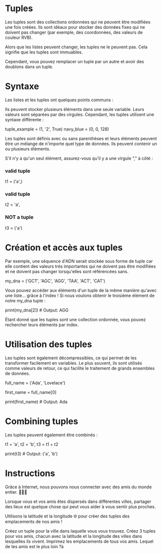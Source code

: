 # Tuples

Les tuples sont des collections ordonnées qui ne peuvent être modifiées une fois créées. Ils sont idéaux pour stocker des données fixes qui ne doivent pas changer (par exemple, des coordonnées, des valeurs de couleur RVB).

Alors que les listes peuvent changer, les tuples ne le peuvent pas. Cela signifie que les tuples sont immuables.

Cependant, vous pouvez remplacer un tuple par un autre et avoir des doublons dans un tuple.

# Syntaxe

Les listes et les tuples ont quelques points communs :

Ils peuvent stocker plusieurs éléments dans une seule variable.
Leurs valeurs sont séparées par des virgules.
Cependant, les tuples utilisent une syntaxe différente :

tuple_example = (1, '2', True)
navy_blue = (0, 0, 128)

Les tuples sont définis avec ou sans parenthèses et leurs éléments peuvent être un mélange de n'importe quel type de données. Ils peuvent contenir un ou plusieurs éléments.

S'il n'y a qu'un seul élément, assurez-vous qu'il y a une virgule "," à côté :

### valid tuple
t1 = ('a',)

### valid tuple
t2 = 'a',

### NOT a tuple
t3 = ('a')

# Création et accès aux tuples

Par exemple, une séquence d'ADN serait stockée sous forme de tuple car elle contient des valeurs très importantes qui ne doivent pas être modifiées et ne doivent pas changer lorsqu'elles sont référencées sans.

my_dna = ('GCT', 'AGC', 'AGG', 'TAA', 'ACT', 'CAT')

Vous pouvez accéder aux éléments d'un tuple de la même manière qu'avec une liste… grâce à l'index ! Si nous voulons obtenir le troisième élément de notre my_dna tuple :

print(my_dna[2]) # Output: AGG

Étant donné que les tuples sont une collection ordonnée, vous pouvez rechercher leurs éléments par index.

# Utilisation des tuples

Les tuples sont également décompressibles, ce qui permet de les transformer facilement en variables. Le plus souvent, ils sont utilisés comme valeurs de retour, ce qui facilite le traitement de grands ensembles de données.

full_name = ('Ada', 'Lovelace')

first_name = full_name[0]

print(first_name) # Output: Ada

# Combining tuples

Les tuples peuvent également être combinés :

t1 = 'a',
t2 = 'b',
t3 = t1 + t2

print(t3)  # Output: ('a', 'b')

# Instructions

Grâce à Internet, nous pouvons nous connecter avec des amis du monde entier. 🧑‍🤝‍🧑

Lorsque vous et vos amis êtes dispersés dans différentes villes, partager des lieux est quelque chose qui peut vous aider à vous sentir plus proches.

Utilisons la latitude et la longitude 🌐 pour créer des tuples des emplacements de nos amis !

Créez un tuple pour la ville dans laquelle vous vous trouvez.
Créez 3 tuples pour vos amis, chacun avec la latitude et la longitude des villes dans lesquelles ils vivent.
Imprimez les emplacements de tous vos amis.
Lequel de tes amis est le plus loin ?à